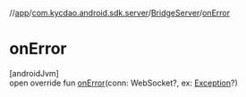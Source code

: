//[app](../../../index.md)/[com.kycdao.android.sdk.server](../index.md)/[BridgeServer](index.md)/[onError](on-error.md)

# onError

[androidJvm]\
open override fun [onError](on-error.md)(conn: WebSocket?, ex: [Exception](https://developer.android.com/reference/kotlin/java/lang/Exception.html)?)
